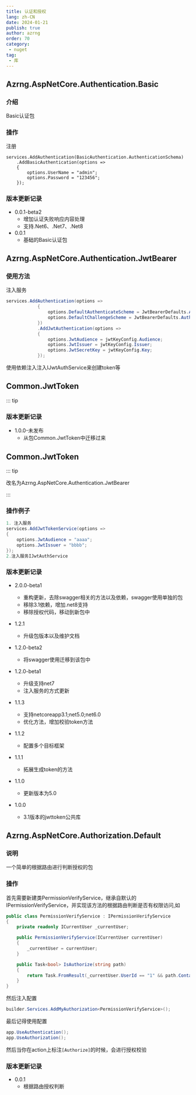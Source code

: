 ```yaml
---
title: 认证和授权
lang: zh-CN
date: 2024-01-21
publish: true
author: azrng
order: 70
category:
 - nuget
tag:
 - 库
---
```

## Azrng.AspNetCore.Authentication.Basic

### 介绍

Basic认证包

### 操作

注册

```
services.AddAuthentication(BasicAuthentication.AuthenticationSchema)
    .AddBasicAuthentication(options =>
    {
        options.UserName = "admin";
        options.Password = "123456";
    });
```

### 版本更新记录

* 0.0.1-beta2
  * 增加认证失败响应内容处理
  * 支持.Net6、.Net7、.Net8
* 0.0.1
  * 基础的Basic认证包

## Azrng.AspNetCore.Authentication.JwtBearer

### 使用方法

注入服务

```csharp
services.AddAuthentication(options =>
            {
                options.DefaultAuthenticateScheme = JwtBearerDefaults.AuthenticationScheme;
                options.DefaultChallengeScheme = JwtBearerDefaults.AuthenticationScheme;
            })
            .AddJwtAuthentication(options =>
            {
                options.JwtAudience = jwtKeyConfig.Audience;
                options.JwtIssuer = jwtKeyConfig.Issuer;
                options.JwtSecretKey = jwtKeyConfig.Key;
            });
```

使用依赖注入注入IJwtAuthService来创建token等

## Common.JwtToken

::: tip

### 版本更新记录

* 1.0.0-未发布
  * 从包Common.JwtToken中迁移过来

## Common.JwtToken

::: tip

改名为Azrng.AspNetCore.Authentication.JwtBearer

:::

### 操作例子

```c#
1. 注入服务
services.AddJwtTokenService(options =>
{
    options.JwtAudience = "aaaa";
    options.JwtIssuer = "bbbb";
});
2.注入服务IJwtAuthService
```

### 版本更新记录

* 2.0.0-beta1
  * 重构更新，去除swagger相关的方法以及依赖，swagger使用单独的包
  * 移除3.1依赖，增加.net8支持
  * 移除授权代码，移动到新包中
* 1.2.1
  * 升级包版本以及维护文档
* 1.2.0-beta2
  * 将swagger使用迁移到该包中
* 1.2.0-beta1
  * 升级支持net7
  * 注入服务的方式更新
* 1.1.3
  * 支持netcoreapp3.1;net5.0;net6.0
  * 优化方法，增加校验token方法
* 1.1.2 
  * 配置多个目标框架  
* 1.1.1
  * 拓展生成token的方法
* 1.1.0 
  * 更新版本为5.0 

* 1.0.0 
  * 3.1版本的jwttoken公共库  

## Azrng.AspNetCore.Authorization.Default

### 说明

一个简单的根据路由进行判断授权的包

### 操作

首先需要新建类PermissionVerifyService，继承自默认的IPermissionVerifyService，并实现该方法的根据路由判断是否有权限访问,如

```c#
public class PermissionVerifyService : IPermissionVerifyService
{
    private readonly ICurrentUser _currentUser;

    public PermissionVerifyService(ICurrentUser currentUser)
    {
        _currentUser = currentUser;
    }

    public Task<bool> IsAuthorize(string path)
    {
        return Task.FromResult(_currentUser.UserId == "1" && path.Contains("path1"));
    }
}
```

然后注入配置

```c#
builder.Services.AddMyAuthorization<PermissionVerifyService>();
```

最后记得使用配置

```c#
app.UseAuthentication();
app.UseAuthorization();
```

然后当你在action上标注`[Authorize]`的时候，会进行授权校验

### 版本更新记录

* 0.0.1
  * 根据路由授权判断

